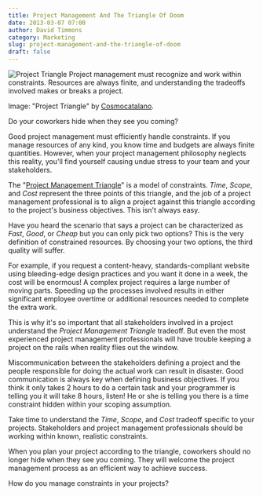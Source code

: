 ```yaml
---
title: Project Management And The Triangle Of Doom
date: 2013-03-07 07:00
author: David Timmons
category: Marketing
slug: project-management-and-the-triangle-of-doom
draft: false
---
```


![Project Triangle][1]
<span class="img-caption">
  Project management must recognize and work within constraints. Resources
  are always finite, and understanding the tradeoffs involved makes or
  breaks a project.

  Image: "Project Triangle" by [Cosmocatalano][2].
</span>

Do your coworkers hide when they see you coming?

Good project management must efficiently handle constraints. If you
manage resources of any kind, you know time and budgets are always
finite quantities. However, when your project management philosophy
neglects this reality, you'll find yourself causing undue stress to your
team and your stakeholders.

The "[Project Management Triangle][3]" is a model of constraints.
*Time*, *Scope*, and *Cost* represent the three points of this triangle,
and the job of a project management professional is to align a project
against this triangle according to the project's business objectives.
This isn't always easy.

Have you heard the scenario that says a project can be characterized as
*Fast*, *Good*, or *Cheap* but you can only pick two options? This is
the very definition of constrained resources. By choosing your two
options, the third quality will suffer.

For example, if you request a content-heavy, standards-compliant website
using bleeding-edge design practices and you want it done in a week, the
cost will be enormous! A complex project requires a large number of
moving parts. Speeding up the processes involved results in either
significant employee overtime or additional resources needed to complete
the extra work.

This is why it's so important that all stakeholders involved in a
project understand the *Project Management Triangle* tradeoff. But even
the most experienced project management professionals will have trouble
keeping a project on the rails when reality flies out the window.

Miscommunication between the stakeholders defining a project and the
people responsible for doing the actual work can result in disaster.
Good communication is always key when defining business objectives. If
you think it only takes 2 hours to do a certain task and your programmer
is telling you it will take 8 hours, listen! He or she is telling you
there is a time constraint hidden within your scoping assumption.

Take time to understand the *Time*, *Scope*, and *Cost* tradeoff
specific to your projects. Stakeholders and project management
professionals should be working within known, realistic constraints.

When you plan your project according to the triangle, coworkers should
no longer hide when they see you coming. They will welcome the project
management process as an efficient way to achieve success.

How do you manage constraints in your projects?


[1]: {{rootPath}}images/2013/03/project-management-and-the-triangle-of-doom0.jpg
  "Project Management Triangle Overview"

[2]: http://en.wikipedia.org/wiki/File:Project-triangle.svg
  "View the original image on Wikipedia."

[3]: http://en.wikipedia.org/wiki/Project_triangle
  "Click here to read more about the Project Management Triangle."
